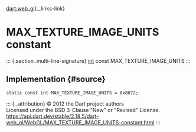 [dart:web\_gl](../../dart-web_gl/dart-web_gl-library){._links-link}

MAX\_TEXTURE\_IMAGE\_UNITS constant
===================================

::: {.section .multi-line-signature}
[int](../../dart-core/int-class) const MAX\_TEXTURE\_IMAGE\_UNITS
:::

Implementation {#source}
--------------

``` {.language-dart data-language="dart"}
static const int MAX_TEXTURE_IMAGE_UNITS = 0x8872;
```

::: {._attribution}
© 2012 the Dart project authors\
Licensed under the BSD 3-Clause \"New\" or \"Revised\" License.\
<https://api.dart.dev/stable/2.18.5/dart-web_gl/WebGL/MAX_TEXTURE_IMAGE_UNITS-constant.html>
:::
